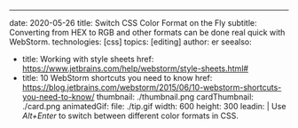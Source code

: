 ---
date: 2020-05-26
title: Switch CSS Color Format on the Fly
subtitle: Converting from HEX to RGB and other formats can be done real quick with WebStorm.
technologies: [css]
topics: [editing]
author: er
seealso:
- title: Working with style sheets
  href: https://www.jetbrains.com/help/webstorm/style-sheets.html#
- title: 10 WebStorm shortcuts you need to know
  href: https://blog.jetbrains.com/webstorm/2015/06/10-webstorm-shortcuts-you-need-to-know/
thumbnail: ./thumbnail.png
cardThumbnail: ./card.png
animatedGif:
  file: ./tip.gif
  width: 600
  height: 300
leadin: |
  Use *Alt+Enter* to switch between different color formats in CSS.
